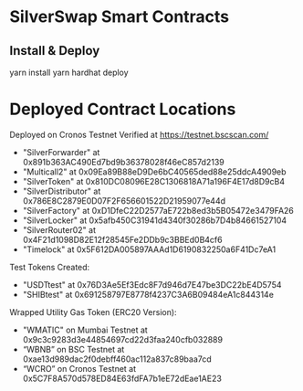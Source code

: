 # SilverSwap Smart Contracts

## Install & Deploy
yarn install
yarn hardhat deploy

# Deployed Contract Locations
Deployed on Cronos Testnet
Verified at https://testnet.bscscan.com/
* "SilverForwarder" at 0x891b363AC490Ed7bd9b36378028f46eC857d2139
* "Multicall2" at 0x09Ea89B88eD9De6bC40565ded88e25ddcA4909eb
* "SilverToken" at 0x810DC08096E28C1306818A71a196F4E17d8D9cB4
* "SilverDistributor" at 0x786E8C2879E0D07F2F656601522D21959077e44d
* "SilverFactory" at 0xD1DfeC22D2577aE722b8ed3b5B05472e3479FA26
* "SilverLocker" at 0x5afb450C31941d4340f30286b7D4b84661527104
* "SilverRouter02" at 0x4F21d1098D82E12f28545Fe2DDb9c3BBEd0B4cf6
* "Timelock" at 0x5F612DA005897AAAd1D6190832250a6F41Dc7eA1

Test Tokens Created:
* "USDTtest" at 0x76D3Ae5Ef3Edc8F7d946d7E47be3DC22bE4D5754
* "SHIBtest" at 0x691258797E8778f4237C3A6B09484eA1c844314e

Wrapped Utility Gas Token (ERC20 Version):
* "WMATIC" on Mumbai Testnet at 0x9c3c9283d3e44854697cd22d3faa240cfb032889
* “WBNB” on BSC Testnet at 0xae13d989dac2f0debff460ac112a837c89baa7cd
* “WCRO” on Cronos Testnet at 0x5C7F8A570d578ED84E63fdFA7b1eE72dEae1AE23
